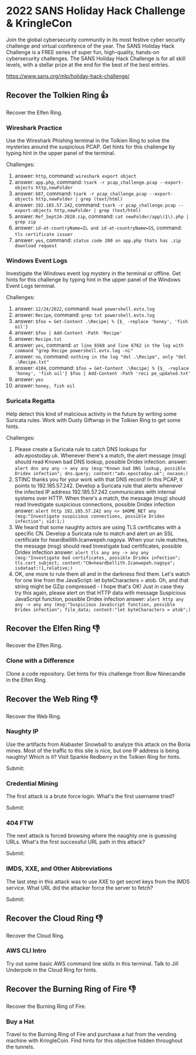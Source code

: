 # 2022 SANS Holiday Hack Challenge & KringleCon
Join the global cybersecurity community in its most festive cyber security challenge and virtual conference of the year. The SANS Holiday Hack Challenge is a FREE series of super fun, high-quality, hands-on cybersecurity challenges. The SANS Holiday Hack Challenge is for all skill levels, with a stellar prize at the end for the best of the best entries.

https://www.sans.org/mlp/holiday-hack-challenge/

## Recover the Tolkien Ring 👍
Recover the Elfen Ring.

### Wireshark Practice
Use the Wireshark Phishing terminal in the Tolkien Ring to solve the mysteries around the suspicious PCAP. Get hints for this challenge by typing hint in the upper panel of the terminal.

Challenges:
1. answer: ```http```, command: ```wireshark export object```
2. answer: ```app.php```, command:	```tsark -r pcap_challenge.pcap --export-objects http,newFolder```
3. answer: ```687```, command: ```tsark -r pcap_challenge.pcap --export-objects http,newFolder | grep (text/html)```
4. answer: ```192.185.57.242```, command: ```tsark -r pcap_challenge.pcap --export-objects http,newFolder | grep (text/html)```
5. answer: ```Ref_Sept24-2020.zip```, command: ```cat newFolder/app\(1\).php | grep zip```
6. answer: ```id-at-countryName=IL and id-at-countryName=SS```, command: ```tls certificate issuer```
7. answer: ```yes```, command: ```status code 200 on app.php thats has .zip download request```

### Windows Event Logs
Investigate the Windows event log mystery in the terminal or offline. Get hints for this challenge by typing hint in the upper panel of the Windows Event Logs terminal.

Challenges:
1. answer: ```12/24/2022```, command: ```head powershell.evtx.log```
2. answer: ```Recipe```, command: ```grep txt powershell.evtx.log```
3. answer: ```$foo = Get-Content .\Recipe| % {$_ -replace 'honey', 'fish oil'}```
4. answer: ```$foo | Add-Content -Path 'Recipe'```
5. answer: ```Recipe.txt```
6. answer: ```yes```, command: ```at line 6568 and line 6762 in the log with command "grep Recipe powershell.evtx.log -ni"```
7. answer: ```no```, command: ```nothing in the log "del .\Recipe", only "del .\Recipe.txt"```
8. answer: ```4104```, command: ```$foo = Get-Content .\Recipe| % {$_ -replace 'honey', 'fish oil'} $foo | Add-Content -Path 'reci pe_updated.txt'```
9. answer: ```yes```
10. answer: ```honey, fish oil```

### Suricata Regatta
Help detect this kind of malicious activity in the future by writing some Suricata rules. Work with Dusty Giftwrap in the Tolkien Ring to get some hints.

Challenges:

1. Please create a Suricata rule to catch DNS lookups for adv.epostoday.uk. Whenever there's a match, the alert message (msg) should read Known bad DNS lookup, possible Dridex infection.
   answer: ```alert dns any any -> any any (msg:"Known bad DNS lookup, possible Dridex infection"; dns.query; content:"adv.epostoday.uk"; nocase;)```
2. STINC thanks you for your work with that DNS record! In this PCAP, it points to 192.185.57.242. Develop a Suricata rule that alerts whenever the infected IP address 192.185.57.242 communicates with internal systems over HTTP. When there's a match, the message (msg) should read Investigate suspicious connections, possible Dridex infection
   answer: ```alert http 192.185.57.242 any <> $HOME_NET any (msg:"Investigate suspicious connections, possible Dridex infection"; sid:1;)```
3. We heard that some naughty actors are using TLS certificates with a specific CN. Develop a Suricata rule to match and alert on an SSL certificate for heardbellith.Icanwepeh.nagoya. When your rule matches, the message (msg) should read Investigate bad certificates, possible Dridex infection
   answer: ```alert tls any any -> any any (msg:"Investigate bad certificates, possible Dridex infection"; tls.cert_subject; content:"CN=heardbellith.Icanwepeh.nagoya"; isdataat:!1,relative;)```
4. OK, one more to rule them all and in the darkness find them. Let's watch for one line from the JavaScript: let byteCharacters = atob. Oh, and that string might be GZip compressed - I hope that's OK! Just in case they try this again, please alert on that HTTP data with message Suspicious JavaScript function, possible Dridex infection
   answer: ```alert http any any -> any any (msg:"Suspicious JavaScript function, possible Dridex infection"; file_data; content:"let byteCharacters = atob";)```

## Recover the Elfen Ring 👎
Recover the Elfen Ring.

### Clone with a Difference
Clone a code repository. Get hints for this challenge from Bow Ninecandle in the Elfen Ring.

## Recover the Web Ring 👎
Recover the Web Ring.

### Naughty IP
Use the artifacts from Alabaster Snowball to analyze this attack on the Boria mines. Most of the traffic to this site is nice, but one IP address is being naughty! Which is it? Visit Sparkle Redberry in the Tolkien Ring for hints.

Submit: 

### Credential Mining
The first attack is a brute force login. What's the first username tried?

Submit: 

### 404 FTW
The next attack is forced browsing where the naughty one is guessing URLs. What's the first successful URL path in this attack?

Submit: 

### IMDS, XXE, and Other Abbreviations
The last step in this attack was to use XXE to get secret keys from the IMDS service. What URL did the attacker force the server to fetch?

Submit: 

## Recover the Cloud Ring 👎
Recover the Cloud Ring.

### AWS CLI Intro
Try out some basic AWS command line skills in this terminal. Talk to Jill Underpole in the Cloud Ring for hints.

## Recover the Burning Ring of Fire 👎
Recover the Burning Ring of Fire.

### Buy a Hat
Travel to the Burning Ring of Fire and purchase a hat from the vending machine with KringleCoin. Find hints for this objective hidden throughout the tunnels.
